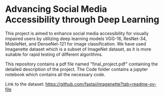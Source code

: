 # Advancing Social Media Accessibility through Deep Learning

This project is aimed to enhance social media accessibility for visually impaired users by utilizing deep learning models VGG-16, ResNet-34, MobileNet, and DenseNet-121 for image classification. We have used Imaganette dataset which is a subset of ImageNet dataset, as it is more suitable for rapid testing of different algorithms.

This repository contains a pdf file named "final_project.pdf" containing the detailed description of the project. The Code folder contains a jupyter notebook which contains all the necessary code. 

Link to the dataset: https://github.com/fastai/imagenette?tab=readme-ov-file

